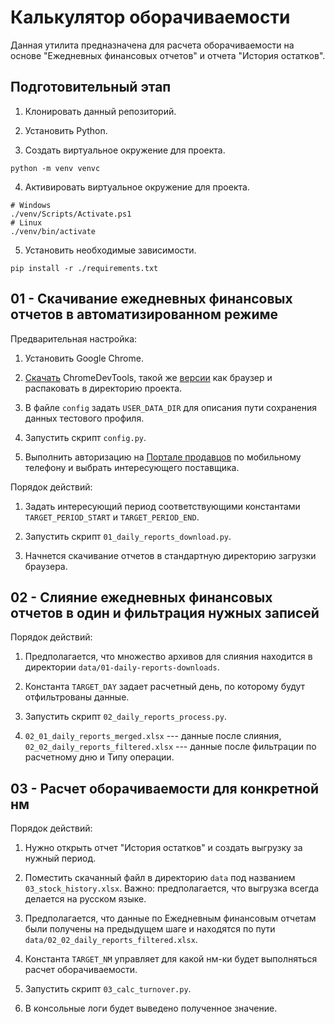 # Калькулятор оборачиваемости

Данная утилита предназначена для расчета оборачиваемости на основе "Ежедневных финансовых отчетов" и отчета "История остатков".

## Подготовительный этап

1) Клонировать данный репозиторий.

2) Установить Python.

3) Создать виртуальное окружение для проекта.

```shell
python -m venv venvс
```

4) Активировать виртуальное окружение для проекта.
```shell
# Windows
./venv/Scripts/Activate.ps1
# Linux 
./venv/bin/activate
```

5) Установить необходимые зависимости.

```shell
pip install -r ./requirements.txt
```

## 01 - Скачивание ежедневных финансовых отчетов в автоматизированном режиме

Предварительная настройка:

1) Установить Google Chrome.

2) [Скачать](https://googlechromelabs.github.io/chrome-for-testing/) ChromeDevTools, такой же [версии](chrome://settings/help) как браузер и распаковать в директорию проекта.

3) В файле `config` задать `USER_DATA_DIR` для описания пути сохранения данных тестового профиля.

4) Запустить скрипт `config.py`.

5) Выполнить авторизацию на [Портале продавцов](https://seller.wildberries.ru/) по мобильному телефону и выбрать интересующего поставщика.

Порядок действий:

1) Задать интересующий период соответствующими константами `TARGET_PERIOD_START` и `TARGET_PERIOD_END`.

2) Запустить скрипт `01_daily_reports_download.py`.

3) Начнется скачивание отчетов в стандартную директорию загрузки браузера.

## 02 - Слияние ежедневных финансовых отчетов в один и фильтрация нужных записей

Порядок действий:

1) Предполагается, что множество архивов для слияния находится в директории `data/01-daily-reports-downloads`.

2) Константа `TARGET_DAY` задает расчетный день, по которому будут отфильтрованы данные.

3) Запустить скрипт `02_daily_reports_process.py`.

4) `02_01_daily_reports_merged.xlsx` --- данные после слияния, `02_02_daily_reports_filtered.xlsx` --- данные после фильтрации по расчетному дню и Типу операции.


## 03 - Расчет оборачиваемости для конкретной нм

Порядок действий:

1) Нужно открыть отчет "История остатков" и создать выгрузку за нужный период.

2) Поместить скачанный файл в директорию `data` под названием `03_stock_history.xlsx`. Важно: предполагается, что выгрузка всегда делается на русском языке.

3) Предполагается, что данные по Ежедневным финансовым отчетам были получены на предыдущем шаге и находятся по пути `data/02_02_daily_reports_filtered.xlsx`. 

4) Константа `TARGET_NM` управляет для какой нм-ки будет выполняться расчет оборачиваемости.

5) Запустить скрипт `03_calc_turnover.py`.

5) В консольные логи будет выведено полученное значение.